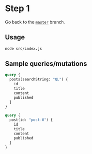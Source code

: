 # Step 1

Go back to the [`master`](https://github.com/nikolasburk/graphqlday-workshop) branch.

## Usage

```bash
node src/index.js
```

## Sample queries/mutations

```graphql
query {
  posts(searchString: "QL") {
    id
    title
    content
    published
  }
}
```

```graphql
query {
  post(id: "post-0") {
    id
    title
    content
    published
  }
}
```
